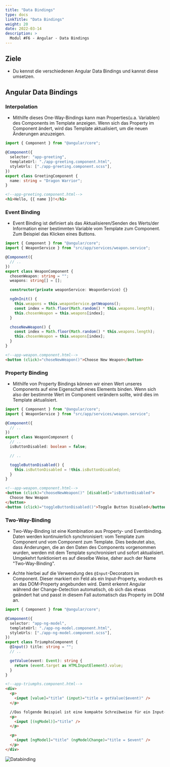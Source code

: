 ```yaml
---
title: "Data Bindings"
type: docs
linkTitle: "Data Bindings"
weight: 20
date: 2022-03-14
description: >
  Modul #F6 - Angular - Data Bindings
---
```


## Ziele

- Du kennst die verschiedenen Angular Data Bindings und kannst diese umsetzen.

## Angular Data Bindings

### Interpolation

- Mithilfe dieses One-Way-Bindings kann man Properties(u.a. Variablen) des Components im Template anzeigen.
  Wenn sich das Property im Component ändert, wird das Template aktualisiert, um die neuen Änderungen anzuzeigen.

```typescript
import { Component } from "@angular/core";

@Component({
  selector: "app-greeting",
  templateUrl: "./app-greeting.component.html",
  styleUrls: ["./app-greeting.component.scss"],
})
export class GreetingComponent {
  name: string = "Dragon Warrior";
}
```

```html
<!--app-greeting.component.html-->
<h1>Hello, {{ name }}!</h1>
```

### Event Binding

- Event Binding ist definiert als das Aktualisieren/Senden des Werts/der Information einer bestimmten Variable vom Template zum Component.\
  Zum Beispiel das Klicken eines Buttons.

```typescript
import { Component } from "@angular/core";
import { WeaponService } from "src/app/services/weapon.service";

@Component({
  // ..
})
export class WeaponComponent {
  chosenWeapon: string = "";
  weapons: string[] = [];

  constructor(private weaponService: WeaponService) {}

  ngOnInit() {
    this.weapons = this.weaponService.getWeapons();
    const index = Math.floor(Math.random() * this.weapons.length);
    this.chosenWeapon = this.weapons[index];
  }

  choseNewWeapon() {
    const index = Math.floor(Math.random() * this.weapons.length);
    this.chosenWeapon = this.weapons[index];
  }
}
```

```html
<!--app-weapon.component.html-->
<button (click)="choseNewWeapon()">Choose New Weapon</button>
```

### Property Binding

- Mithilfe von Property Bindings können wir einen Wert unseres Components auf eine Eigenschaft eines Elements binden.
  Wenn sich also der bestimmte Wert im Component verändern sollte, wird dies im Template aktualisiert.

```typescript
import { Component } from "@angular/core";
import { WeaponService } from "src/app/services/weapon.service";

@Component({
  // ..
})
export class WeaponComponent {
  // ..
  isButtonDisabled: boolean = false;

  // ..

  toggleButtonDisabled() {
    this.isButtonDisabled = !this.isButtonDisabled;
  }
}
```

```html
<!--app-weapon.component.html-->
<button (click)="chooseNewWeapon()" [disabled]="isButtonDisabled">
  Choose New Weapon
</button>
<button (click)="toggleButtonDisabled()">Toggle Button Disabled</button>
```

### Two-Way-Binding

- Two-Way-Binding ist eine Kombination aus Property- und Eventbinding. Daten werden kontinuierlich synchronisiert: vom Template zum Component und vom Component zum Template.
  Dies bedeutet also, dass Änderungen, die an den Daten des Components vorgenommen wurden, werden mit dem Template synchronisiert und sofort aktualisiert.
  Umgekehrt funktioniert es auf dieselbe Weise, daher auch der Name "Two-Way-Binding".

- Achte hierbei auf die Verwendung des `@Input`-Decorators im Component. Dieser markiert ein Feld als ein Input-Property, wodurch es an das DOM-Property angebunden wird. Damit erkennt Angular während der Change-Detection automatisch, ob sich das etwas geändert hat und passt in diesem Fall automatisch das Property im DOM an.

```typescript
import { Component } from "@angular/core";

@Component({
  selector: "app-ng-model",
  templateUrl: "./app-ng-model.component.html",
  styleUrls: ["./app-ng-model.component.scss"],
})
export class TriumphsComponent {
  @Input() title: string = "";
  // ..

  getValue(event: Event): string {
    return (event.target as HTMLInputElement).value;
  }
}
```

```html
<!--app-triumphs.component.html-->
<div>
  <p>
    <input [value]="title" (input)="title = getValue($event)" />
  </p>

  //Das folgende Beispiel ist eine kompakte Schreibweise für ein Input-Property.
  <p>
    <input [(ngModel)]="title" />
  </p>

  <p>
    <input [ngModel]="title" (ngModelChange)="title = $event" />
  </p>
</div>
```

![Databinding](../images/component-of-data-binding.png)

